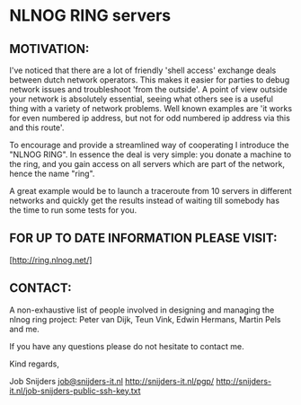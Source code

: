NLNOG RING servers
==================

MOTIVATION:
-----------

I've noticed that there are a lot of friendly 'shell access' exchange deals 
between dutch network operators. This makes it easier for parties to debug 
network issues and troubleshoot 'from the outside'. A point of view outside 
your network is absolutely essential, seeing what others see is a useful 
thing with a variety of network problems. Well known examples are 'it works 
for even numbered ip address, but not for odd numbered ip address via this 
and this route'. 

To encourage and provide a streamlined way of cooperating I introduce the
"NLNOG RING". In essence the deal is very simple: you donate a machine to
the ring, and you gain access on all servers which are part of the network,
hence the name "ring". 

A great example would be to launch a traceroute from 10 servers in different
networks and quickly get the results instead of waiting till somebody has
the time to run some tests for you. 

FOR UP TO DATE INFORMATION PLEASE VISIT: 
----------------------------------------

[http://ring.nlnog.net/]

CONTACT: 
--------

A non-exhaustive list of people involved in designing and managing the nlnog
ring project: Peter van Dijk, Teun Vink, Edwin Hermans, Martin Pels and me. 

If you have any questions please do not hesitate to contact me. 

Kind regards,

Job Snijders <job@snijders-it.nl>
http://snijders-it.nl/pgp/
http://snijders-it.nl/job-snijders-public-ssh-key.txt


